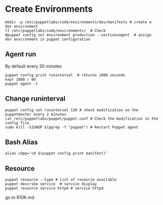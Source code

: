 # Create Environments

```shell
mkdir -p /etc/puppetlabs/code/environments/dev/manifests # create a dev environment
ll /etc/puppetlabs/code/environments/  # Check 
#puppet config set environment production --section=agent  # assign dev environment in puppet configuration
```

## Agent run
By default every 30 minutes
```shell
puppet config print runinterval  # returns 1800 seconds
expr 1800 / 60 
puppet agent -t
```
## Change runinterval 
```puppet
puppet config set runinterval 120 # check modification on the puppetmaster every 2 minutes
cat /etc/puppetlabs/puppet/puppet.conf # Check the modification in the config file 
sudo kill -SIGHUP $(pgrep -f "puppet") # Restart Puppet agent  
```




## Bash Alias
```shell
alias cdpp='cd $(puppet config print manifest)'
```

## Resource
```shell
puppet resource --type # list of resource available 
puppet describe service  # service display
puppet resource service httpd # service httpd

```

go to R10K.md